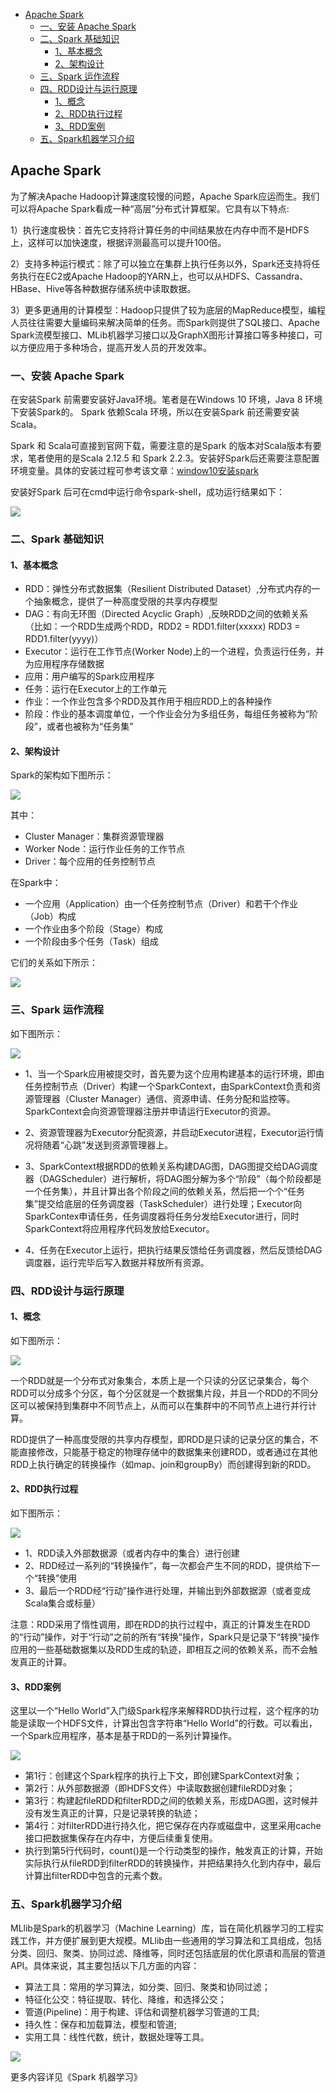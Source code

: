 <!-- START doctoc generated TOC please keep comment here to allow auto update -->
<!-- DON'T EDIT THIS SECTION, INSTEAD RE-RUN doctoc TO UPDATE -->

- [Apache Spark](#apache-spark)
  - [一、安装 Apache Spark](#%E4%B8%80%E5%AE%89%E8%A3%85-apache-spark)
  - [二、Spark 基础知识](#%E4%BA%8Cspark-%E5%9F%BA%E7%A1%80%E7%9F%A5%E8%AF%86)
    - [1、基本概念](#1%E5%9F%BA%E6%9C%AC%E6%A6%82%E5%BF%B5)
    - [2、架构设计](#2%E6%9E%B6%E6%9E%84%E8%AE%BE%E8%AE%A1)
  - [三、Spark 运作流程](#%E4%B8%89spark-%E8%BF%90%E4%BD%9C%E6%B5%81%E7%A8%8B)
  - [四、RDD设计与运行原理](#%E5%9B%9Brdd%E8%AE%BE%E8%AE%A1%E4%B8%8E%E8%BF%90%E8%A1%8C%E5%8E%9F%E7%90%86)
    - [1、概念](#1%E6%A6%82%E5%BF%B5)
    - [2、RDD执行过程](#2rdd%E6%89%A7%E8%A1%8C%E8%BF%87%E7%A8%8B)
    - [3、RDD案例](#3rdd%E6%A1%88%E4%BE%8B)
  - [五、Spark机器学习介绍](#%E4%BA%94spark%E6%9C%BA%E5%99%A8%E5%AD%A6%E4%B9%A0%E4%BB%8B%E7%BB%8D)

<!-- END doctoc generated TOC please keep comment here to allow auto update -->

## Apache Spark

为了解决Apache Hadoop计算速度较慢的问题，Apache Spark应运而生。我们可以将Apache Spark看成一种“高层”分布式计算框架。它具有以下特点:

1）执行速度极快：首先它支持将计算任务的中间结果放在内存中而不是HDFS上，这样可以加快速度，根据评测最高可以提升100倍。

2）支持多种运行模式：除了可以独立在集群上执行任务以外，Spark还支持将任务执行在EC2或Apache Hadoop的YARN上，也可以从HDFS、Cassandra、HBase、Hive等各种数据存储系统中读取数据。

3）更多更通用的计算模型：Hadoop只提供了较为底层的MapReduce模型，编程人员往往需要大量编码来解决简单的任务。而Spark则提供了SQL接口、Apache Spark流模型接口、MLib机器学习接口以及GraphX图形计算接口等多种接口，可以方便应用于多种场合，提高开发人员的开发效率。

### 一、安装 Apache Spark

在安装Spark 前需要安装好Java环境。笔者是在Windows 10 环境，Java 8 环境下安装Spark的。
Spark 依赖Scala 环境，所以在安装Spark 前还需要安装Scala。

Spark 和 Scala可直接到官网下载，需要注意的是Spark 的版本对Scala版本有要求，笔者使用的是Scala 2.12.5 和 Spark 2.2.3。安装好Spark后还需要注意配置环境变量。具体的安装过程可参考该文章：[window10安装spark](https://blog.csdn.net/qq_39290225/article/details/99332056)

安装好Spark 后可在cmd中运行命令spark-shell，成功运行结果如下：

![](./img/sparkshell.png)

### 二、Spark 基础知识

#### 1、基本概念

* RDD：弹性分布式数据集（Resilient Distributed Dataset）,分布式内存的一个抽象概念，提供了一种高度受限的共享内存模型
* DAG：有向无环图（Directed Acyclic Graph）,反映RDD之间的依赖关系（比如：一个RDD生成两个RDD，RDD2 = RDD1.filter(xxxxx) RDD3 = RDD1.filter(yyyy)）
* Executor：运行在工作节点(Worker Node)上的一个进程，负责运行任务，并为应用程序存储数据
* 应用：用户编写的Spark应用程序
* 任务：运行在Executor上的工作单元
* 作业：一个作业包含多个RDD及其作用于相应RDD上的各种操作
* 阶段：作业的基本调度单位，一个作业会分为多组任务，每组任务被称为“阶段”，或者也被称为“任务集”

#### 2、架构设计

Spark的架构如下图所示：

![](./img/spark1.png)

其中：

* Cluster Manager：集群资源管理器
* Worker Node：运行作业任务的工作节点
* Driver：每个应用的任务控制节点

在Spark中：

* 一个应用（Application）由一个任务控制节点（Driver）和若干个作业（Job）构成
* 一个作业由多个阶段（Stage）构成
* 一个阶段由多个任务（Task）组成

它们的关系如下所示：

![](./img/spark2.png)

### 三、Spark 运作流程

如下图所示：

![](./img/spark3.png)

* 1、当一个Spark应用被提交时，首先要为这个应用构建基本的运行环境，即由任务控制节点（Driver）构建一个SparkContext，由SparkContext负责和资源管理器（Cluster Manager）通信、资源申请、任务分配和监控等。SparkContext会向资源管理器注册并申请运行Executor的资源。

* 2、资源管理器为Executor分配资源，并启动Executor进程，Executor运行情况将随着“心跳”发送到资源管理器上。

* 3、SparkContext根据RDD的依赖关系构建DAG图，DAG图提交给DAG调度器（DAGScheduler）进行解析，将DAG图分解为多个“阶段”（每个阶段都是一个任务集），并且计算出各个阶段之间的依赖关系，然后把一个个“任务集”提交给底层的任务调度器（TaskScheduler）进行处理；Executor向SparkContex申请任务，任务调度器将任务分发给Executor进行，同时SparkContext将应用程序代码发放给Executor。

* 4、任务在Executor上运行，把执行结果反馈给任务调度器，然后反馈给DAG调度器，运行完毕后写入数据并释放所有资源。

### 四、RDD设计与运行原理

#### 1、概念

如下图所示：

![](./img/RDD.png)

一个RDD就是一个分布式对象集合，本质上是一个只读的分区记录集合，每个RDD可以分成多个分区，每个分区就是一个数据集片段，并且一个RDD的不同分区可以被保持到集群中不同节点上，从而可以在集群中的不同节点上进行并行计算。

RDD提供了一种高度受限的共享内存模型，即RDD是只读的记录分区的集合，不能直接修改，只能基于稳定的物理存储中的数据集来创建RDD，或者通过在其他RDD上执行确定的转换操作（如map、join和groupBy）而创建得到新的RDD。

#### 2、RDD执行过程

如下图所示：

![](./img/RDD2.png)

* 1、RDD读入外部数据源（或者内存中的集合）进行创建
* 2、RDD经过一系列的“转换操作”，每一次都会产生不同的RDD，提供给下一个“转换”使用
* 3、最后一个RDD经“行动”操作进行处理，并输出到外部数据源（或者变成Scala集合或标量）

注意：RDD采用了惰性调用，即在RDD的执行过程中，真正的计算发生在RDD的“行动”操作，对于“行动”之前的所有“转换”操作，Spark只是记录下“转换”操作应用的一些基础数据集以及RDD生成的轨迹，即相互之间的依赖关系，而不会触发真正的计算。

#### 3、RDD案例

这里以一个“Hello World”入门级Spark程序来解释RDD执行过程，这个程序的功能是读取一个HDFS文件，计算出包含字符串“Hello World”的行数。可以看出，一个Spark应用程序，基本是基于RDD的一系列计算操作。

![](./img/RDD3.png)

* 第1行：创建这个Spark程序的执行上下文，即创建SparkContext对象；
* 第2行：从外部数据源（即HDFS文件）中读取数据创建fileRDD对象；
* 第3行：构建起fileRDD和filterRDD之间的依赖关系，形成DAG图，这时候并没有发生真正的计算，只是记录转换的轨迹；
* 第4行：对filterRDD进行持久化，把它保存在内存或磁盘中，这里采用cache接口把数据集保存在内存中，方便后续重复使用。
* 执行到第5行代码时，count()是一个行动类型的操作，触发真正的计算，开始实际执行从fileRDD到filterRDD的转换操作，并把结果持久化到内存中，最后计算出filterRDD中包含的元素个数。

### 五、Spark机器学习介绍

MLlib是Spark的机器学习（Machine Learning）库，旨在简化机器学习的工程实践工作，并方便扩展到更大规模。MLlib由一些通用的学习算法和工具组成，包括分类、回归、聚类、协同过滤、降维等，同时还包括底层的优化原语和高层的管道API。具体来说，其主要包括以下几方面的内容：
* 算法工具：常用的学习算法，如分类、回归、聚类和协同过滤；
* 特征化公交：特征提取、转化、降维，和选择公交；
* 管道(Pipeline)：用于构建、评估和调整机器学习管道的工具;
* 持久性：保存和加载算法，模型和管道;
* 实用工具：线性代数，统计，数据处理等工具。

![](./img/mllib.png)

更多内容详见《Spark 机器学习》